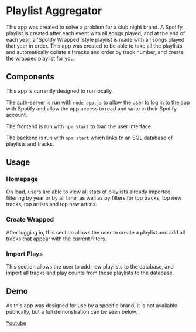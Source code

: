 # Playlist Aggregator

This app was created to solve a problem for a club night brand.  A Spotify playlist is created after each event with all songs played, and at the end of each year, a 'Spotify Wrapped' style playlist is made with all songs played that year in order. This app was created to be able to take all the playlists and automatically collate all tracks and order by track number, and create the wrapped playlist for you.

## Components

This app is currently designed to run locally. 

The auth-server is run with `node app.js` to allow the user to log in to the app with Spotify and allow the app access to read and write in their Spotify account.

The frontend is run with `npm start` to load the user interface.

The backend is run with `npm start` which links to an SQL database of playlists and tracks.

## Usage

### Homepage

On load, users are able to view all stats of playlists already imported, filtering by year or by all time, as well as by filters for top tracks, top new tracks, top artists and top new artists.

### Create Wrapped

After logging in, this section allows the user to create a playlist and add all tracks that appear with the current filters.

### Import Plays

This section allows the user to add new playlists to the database, and import all tracks and play counts from those playlists to the database.

## Demo

As this app was designed for use by a specific brand, it is not available publically, but a full demonstration can be seen below.

[Youtube](https://www.youtube.com/watch?v=szanI6_5ih4)